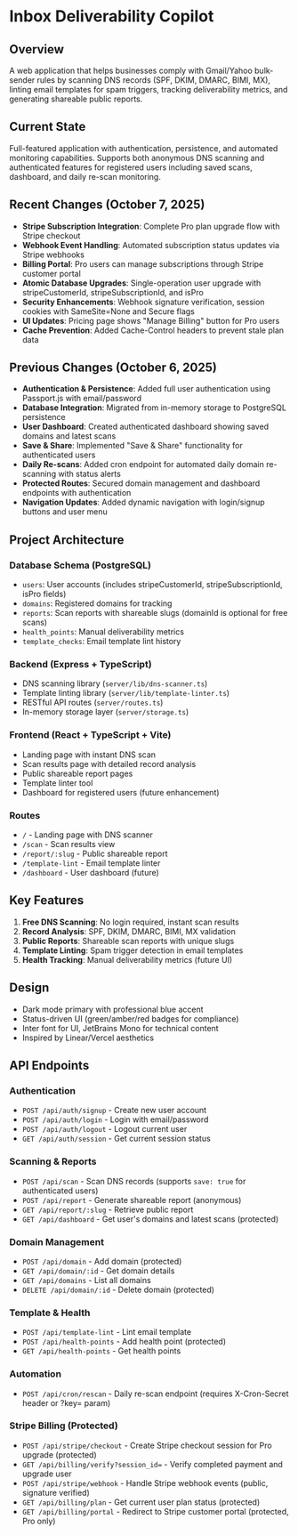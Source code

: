 # Inbox Deliverability Copilot

## Overview
A web application that helps businesses comply with Gmail/Yahoo bulk-sender rules by scanning DNS records (SPF, DKIM, DMARC, BIMI, MX), linting email templates for spam triggers, tracking deliverability metrics, and generating shareable public reports.

## Current State
Full-featured application with authentication, persistence, and automated monitoring capabilities. Supports both anonymous DNS scanning and authenticated features for registered users including saved scans, dashboard, and daily re-scan monitoring.

## Recent Changes (October 7, 2025)
- **Stripe Subscription Integration**: Complete Pro plan upgrade flow with Stripe checkout
- **Webhook Event Handling**: Automated subscription status updates via Stripe webhooks
- **Billing Portal**: Pro users can manage subscriptions through Stripe customer portal
- **Atomic Database Upgrades**: Single-operation user upgrade with stripeCustomerId, stripeSubscriptionId, and isPro
- **Security Enhancements**: Webhook signature verification, session cookies with SameSite=None and Secure flags
- **UI Updates**: Pricing page shows "Manage Billing" button for Pro users
- **Cache Prevention**: Added Cache-Control headers to prevent stale plan data

## Previous Changes (October 6, 2025)
- **Authentication & Persistence**: Added full user authentication using Passport.js with email/password
- **Database Integration**: Migrated from in-memory storage to PostgreSQL persistence
- **User Dashboard**: Created authenticated dashboard showing saved domains and latest scans
- **Save & Share**: Implemented "Save & Share" functionality for authenticated users
- **Daily Re-scans**: Added cron endpoint for automated daily domain re-scanning with status alerts
- **Protected Routes**: Secured domain management and dashboard endpoints with authentication
- **Navigation Updates**: Added dynamic navigation with login/signup buttons and user menu

## Project Architecture

### Database Schema (PostgreSQL)
- `users`: User accounts (includes stripeCustomerId, stripeSubscriptionId, isPro fields)
- `domains`: Registered domains for tracking
- `reports`: Scan reports with shareable slugs (domainId is optional for free scans)
- `health_points`: Manual deliverability metrics
- `template_checks`: Email template lint history

### Backend (Express + TypeScript)
- DNS scanning library (`server/lib/dns-scanner.ts`)
- Template linting library (`server/lib/template-linter.ts`)
- RESTful API routes (`server/routes.ts`)
- In-memory storage layer (`server/storage.ts`)

### Frontend (React + TypeScript + Vite)
- Landing page with instant DNS scan
- Scan results page with detailed record analysis
- Public shareable report pages
- Template linter tool
- Dashboard for registered users (future enhancement)

### Routes
- `/` - Landing page with DNS scanner
- `/scan` - Scan results view
- `/report/:slug` - Public shareable report
- `/template-lint` - Email template linter
- `/dashboard` - User dashboard (future)

## Key Features
1. **Free DNS Scanning**: No login required, instant scan results
2. **Record Analysis**: SPF, DKIM, DMARC, BIMI, MX validation
3. **Public Reports**: Shareable scan reports with unique slugs
4. **Template Linting**: Spam trigger detection in email templates
5. **Health Tracking**: Manual deliverability metrics (future UI)

## Design
- Dark mode primary with professional blue accent
- Status-driven UI (green/amber/red badges for compliance)
- Inter font for UI, JetBrains Mono for technical content
- Inspired by Linear/Vercel aesthetics

## API Endpoints

### Authentication
- `POST /api/auth/signup` - Create new user account
- `POST /api/auth/login` - Login with email/password
- `POST /api/auth/logout` - Logout current user
- `GET /api/auth/session` - Get current session status

### Scanning & Reports
- `POST /api/scan` - Scan DNS records (supports `save: true` for authenticated users)
- `POST /api/report` - Generate shareable report (anonymous)
- `GET /api/report/:slug` - Retrieve public report
- `GET /api/dashboard` - Get user's domains and latest scans (protected)

### Domain Management
- `POST /api/domain` - Add domain (protected)
- `GET /api/domain/:id` - Get domain details
- `GET /api/domains` - List all domains
- `DELETE /api/domain/:id` - Delete domain (protected)

### Template & Health
- `POST /api/template-lint` - Lint email template
- `POST /api/health-points` - Add health point (protected)
- `GET /api/health-points` - Get health points

### Automation
- `POST /api/cron/rescan` - Daily re-scan endpoint (requires X-Cron-Secret header or ?key= param)

### Stripe Billing (Protected)
- `POST /api/stripe/checkout` - Create Stripe checkout session for Pro upgrade (protected)
- `GET /api/billing/verify?session_id=` - Verify completed payment and upgrade user
- `POST /api/stripe/webhook` - Handle Stripe webhook events (public, signature verified)
- `GET /api/billing/plan` - Get current user plan status (protected)
- `GET /api/billing/portal` - Redirect to Stripe customer portal (protected, Pro only)
